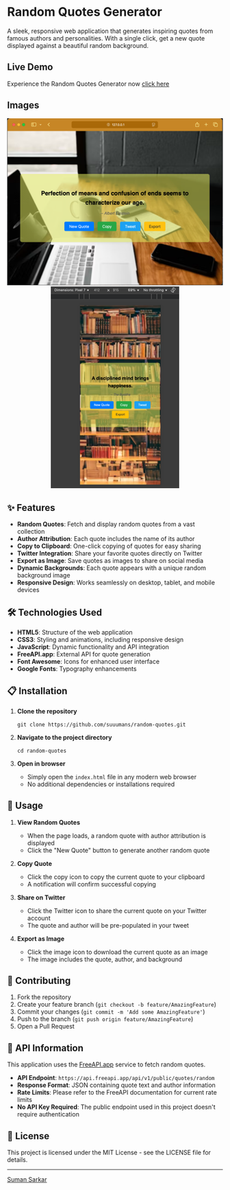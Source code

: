 # Random Quotes Generator

A sleek, responsive web application that generates inspiring quotes from famous authors and personalities. With a single click, get a new quote displayed against a beautiful random background.

## Live Demo
Experience the Random Quotes Generator now [click here](https://suuumans.github.io/random-quotes/)

## Images
<div align="center">
    <img src="image.png"alt="Desktop View" width="700" />
    <img src="image-1.png" alt="Mobile View" width="300"/>
</div>

## ✨ Features

- **Random Quotes**: Fetch and display random quotes from a vast collection
- **Author Attribution**: Each quote includes the name of its author
- **Copy to Clipboard**: One-click copying of quotes for easy sharing
- **Twitter Integration**: Share your favorite quotes directly on Twitter
- **Export as Image**: Save quotes as images to share on social media
- **Dynamic Backgrounds**: Each quote appears with a unique random background image
- **Responsive Design**: Works seamlessly on desktop, tablet, and mobile devices

## 🛠️ Technologies Used

- **HTML5**: Structure of the web application
- **CSS3**: Styling and animations, including responsive design
- **JavaScript**: Dynamic functionality and API integration
- **FreeAPI.app**: External API for quote generation
- **Font Awesome**: Icons for enhanced user interface
- **Google Fonts**: Typography enhancements

## 📋 Installation

1. **Clone the repository**
   ```
   git clone https://github.com/suuumans/random-quotes.git
   ```

2. **Navigate to the project directory**
   ```
   cd random-quotes
   ```

3. **Open in browser**
   - Simply open the `index.html` file in any modern web browser
   - No additional dependencies or installations required

## 🚀 Usage

1. **View Random Quotes**
   - When the page loads, a random quote with author attribution is displayed
   - Click the "New Quote" button to generate another random quote

2. **Copy Quote**
   - Click the copy icon to copy the current quote to your clipboard
   - A notification will confirm successful copying

3. **Share on Twitter**
   - Click the Twitter icon to share the current quote on your Twitter account
   - The quote and author will be pre-populated in your tweet

4. **Export as Image**
   - Click the image icon to download the current quote as an image
   - The image includes the quote, author, and background

## 👥 Contributing

1. Fork the repository
2. Create your feature branch (`git checkout -b feature/AmazingFeature`)
3. Commit your changes (`git commit -m 'Add some AmazingFeature'`)
4. Push to the branch (`git push origin feature/AmazingFeature`)
5. Open a Pull Request

## 🔌 API Information

This application uses the [FreeAPI.app](https://freeapi.app) service to fetch random quotes.

- **API Endpoint**: `https://api.freeapi.app/api/v1/public/quotes/random`
- **Response Format**: JSON containing quote text and author information
- **Rate Limits**: Please refer to the FreeAPI documentation for current rate limits
- **No API Key Required**: The public endpoint used in this project doesn't require authentication

## 📝 License

This project is licensed under the MIT License - see the LICENSE file for details.

---

[Suman Sarkar](https://x.com/suuumans)